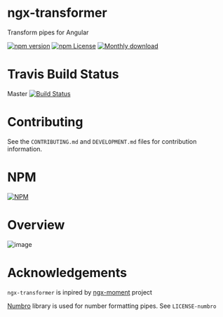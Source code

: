 # ngx-transformer

Transform pipes for Angular

[![npm version](https://img.shields.io/npm/v/ngx-transformer.svg)](https://www.npmjs.com/package/ngx-transformer)
[![npm License](https://img.shields.io/npm/l/ngx-transformer.svg?style=flat-square)](https://github.com/romaaxa/ngx-transformer/blob/master/LICENSE)
[![Monthly download](https://img.shields.io/npm/dm/ngx-transformer.svg?style=flat-square)](https://www.npmjs.com/package/ngx-transformer)

# Travis Build Status

Master [![Build Status](https://travis-ci.org/romaaxa/ngx-transformer.svg?branch=master)](https://travis-ci.org/romaaxa/ngx-transformer)

# Contributing

See the `CONTRIBUTING.md` and `DEVELOPMENT.md` files for contribution information.

# NPM

[![NPM](https://nodei.co/npm/ngx-transformer.png?downloads=true)](https://nodei.co/npm/ngx-transformer/)

# Overview

![image](https://user-images.githubusercontent.com/37483697/221432762-9af580b5-5fa3-4bfd-b3ed-e21cc9327a0b.png)

# Acknowledgements

`ngx-transformer` is inpired by [ngx-moment](https://github.com/urish/ngx-moment) project

[Numbro](https://github.com/BenjaminVanRyseghem/numbro) library is used for number formatting pipes. See `LICENSE-numbro`
